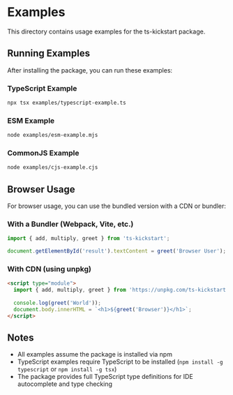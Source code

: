 # Examples

This directory contains usage examples for the ts-kickstart package.

## Running Examples

After installing the package, you can run these examples:

### TypeScript Example

```bash
npx tsx examples/typescript-example.ts
```

### ESM Example

```bash
node examples/esm-example.mjs
```

### CommonJS Example

```bash
node examples/cjs-example.cjs
```

## Browser Usage

For browser usage, you can use the bundled version with a CDN or bundler:

### With a Bundler (Webpack, Vite, etc.)

```typescript
import { add, multiply, greet } from 'ts-kickstart';

document.getElementById('result').textContent = greet('Browser User');
```

### With CDN (using unpkg)

```html
<script type="module">
  import { add, multiply, greet } from 'https://unpkg.com/ts-kickstart';
  
  console.log(greet('World'));
  document.body.innerHTML = `<h1>${greet('Browser')}</h1>`;
</script>
```

## Notes

- All examples assume the package is installed via npm
- TypeScript examples require TypeScript to be installed (`npm install -g typescript` or `npm install -g tsx`)
- The package provides full TypeScript type definitions for IDE autocomplete and type checking
